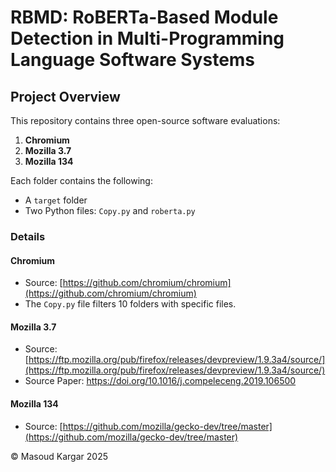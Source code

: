 # RBMD: RoBERTa-Based Module Detection in Multi-Programming Language Software Systems

## Project Overview

This repository contains three open-source software evaluations:

1. **Chromium**
2. **Mozilla 3.7**
3. **Mozilla 134**

Each folder contains the following:
- A `target` folder
- Two Python files: `Copy.py` and `roberta.py`

### Details

#### Chromium
- Source: [https://github.com/chromium/chromium](https://github.com/chromium/chromium)
- The `Copy.py` file filters 10 folders with specific files.

#### Mozilla 3.7
- Source: [https://ftp.mozilla.org/pub/firefox/releases/devpreview/1.9.3a4/source/](https://ftp.mozilla.org/pub/firefox/releases/devpreview/1.9.3a4/source/)
- Source Paper: https://doi.org/10.1016/j.compeleceng.2019.106500

#### Mozilla 134
- Source: [https://github.com/mozilla/gecko-dev/tree/master](https://github.com/mozilla/gecko-dev/tree/master)


© Masoud Kargar 2025
